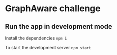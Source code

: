 # GraphAware challenge

## Run the app in development mode

Install the dependencies `npm i`

To start the development server `npm start`
